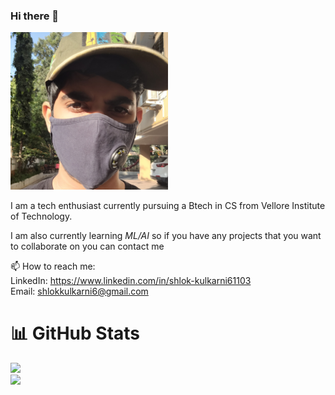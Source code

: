 ### Hi there 👋  

<img alt="My photo" src="https://github.com/Sckarge/Sckarge/blob/b06baeadb5f7f0ab95410f775036071089d56786/IMG_20211205_024725_861.jpg" width="50%">

I am a tech enthusiast currently pursuing a Btech in CS from Vellore Institute of Technology.  

I am also currently learning *ML/AI* so if you have any projects that you want to collaborate on you can contact me

📫 How to reach me:  
LinkedIn: https://www.linkedin.com/in/shlok-kulkarni61103  
Email: shlokkulkarni6@gmail.com  

# 📊 GitHub Stats
![](https://github-readme-streak-stats.herokuapp.com/?user=Sckarge&theme=dark&hide_border=false)<br/>
![](https://github-readme-stats.vercel.app/api/top-langs/?username=Sckarge&theme=dark&hide_border=false&include_all_commits=true&count_private=true&layout=compact)
<!--
**Sckarge/Sckarge** is a ✨ _special_ ✨ repository because its `README.md` (this file) appears on your GitHub profile.

Here are some ideas to get you started:

- 🔭 I’m currently working on ...
- 🌱 I’m currently learning ...
- 👯 I’m looking to collaborate on ...
- 🤔 I’m looking for help with ...
- 💬 Ask me about ...
📫 How to reach me:
LinkedIn https://www.linkedin.com/in/shlok-kulkarni61103
- 😄 Pronouns: ...
- ⚡ Fun fact: ...
-->
